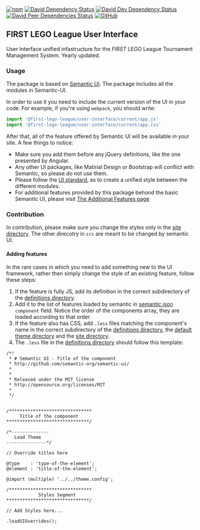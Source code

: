 [![npm](https://img.shields.io/npm/v/@first-lego-league/ms-auth.svg)](https://www.npmjs.com/package/@first-lego-league/ms-auth)
[![David Dependency Status](https://david-dm.org/FirstLegoLeague/ms-auth.svg)](https://david-dm.org/FirstLegoLeague/ms-auth)
[![David Dev Dependency Status](https://david-dm.org/FirstLegoLeague/ms-auth/dev-status.svg)](https://david-dm.org/FirstLegoLeague/ms-auth#info=devDependencies)
[![David Peer Dependencies Status](https://david-dm.org/FirstLegoLeague/ms-auth/peer-status.svg)](https://david-dm.org/FirstLegoLeague/ms-auth?type=peer)
[![GitHub](https://img.shields.io/github/license/FirstLegoLeague/ms-auth.svg)](https://github.com/FirstLegoLeague/ms-auth/blob/master/LICENSE)

## FIRST LEGO League User Interface
User Interface unified infastructure for the _FIRST_ LEGO League Tournament Management System. Yearly updated.

### Usage
The package is based on [Semantic UI](https://semantic-ui.com/). The package includes all the modules in Semantic-UI.

In order to use it you need to include the current version of the UI in your code. For example, if you're using `webpack`, you should write:

```javascript
import '@first-lego-league/user-interface/current/app.js'
import '@first-lego-league/user-interface/current/app.css'
```

After that, all of the feature offered by Semantic UI will be available in your site.
A few things to notice:
- Make sure you add them before any jQuery definitions, like the one presented by Angular.
- Any other UI packages, like Matirial Design or Bootstrap will conflict with Semantic, so please do not use them.
- Please follow the [UI standard](https://github.com/FirstLegoLeague/user-interface/blob/master/docs/UI-standard.md), as to create a unified style between the different modules.
- For additional features provided by this package behond the basic Semantic UI, please visit [The Additional Features page](https://github.com/FirstLegoLeague/user-interface/blob/master/docs/additional-features.md)

### Contribution
In contribution, please make sure you change the styles only in the [site directory](https://github.com/FirstLegoLeague/user-interface/tree/master/src/site). The other direcotry in `src` are meant to be changed by semantic UI.

#### Adding features
In the rare cases in which you need to add something new to the UI framework, rather then simply change the style of an existing feature, follow these steps:
1. If the feature is fully JS, add its definition in the correct subdirectory of the [definitions directory](https://github.com/FirstLegoLeague/user-interface/tree/master/src/definitions).
2. Add it to the list of features loaded by semantic in [semantic.json](https://github.com/FirstLegoLeague/user-interface/blob/master/semantic.json) `component` field. Notice the order of the components array, they are loaded according to that order.
3. If the feature also has CSS, add `.less` files matching the component's name in the correct subdirectory of the [definitions directory](https://github.com/FirstLegoLeague/user-interface/tree/master/src/definitions), the [default theme directory](https://github.com/FirstLegoLeague/user-interface/tree/master/src/themes/default) and the [site directory](https://github.com/FirstLegoLeague/user-interface/tree/master/src/site).
4. The `.less` file in the [definitions directory](https://github.com/FirstLegoLeague/user-interface/tree/master/src/definitions) should follow this template:
```less
/*!
 * # Semantic UI - Title of the component
 * http://github.com/semantic-org/semantic-ui/
 *
 *
 * Released under the MIT license
 * http://opensource.org/licenses/MIT
 *
 */


/*******************************
     Title of the component
*******************************/

/*--------------
   Load Theme
---------------*/

// Override titles here

@type    : 'type-of-the-element';
@element : 'title-of-the-element';

@import (multiple) '../../theme.config';

/*******************************
            Styles Segment
*******************************/

// Add Styles here...

.loadUIOverrides();

```
